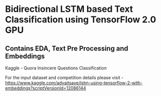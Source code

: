 # Bidirectional LSTM based Text Classification using TensorFlow 2.0 GPU 
## Contains EDA, Text Pre Processing and Embeddings 

Kaggle - Quora Insincere Questions Classification

For the input dataset and competition details please visit - 
https://www.kaggle.com/advaitsave/lstm-using-tensorflow-2-with-embeddings?scriptVersionId=12086144

